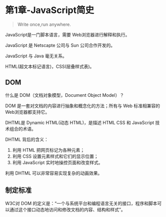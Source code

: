 # 第1章-JavaScript简史

> Write once,run anywhere.

JavaScript是一门脚本语言，需要 Web浏览器进行解释和执行。

JavaScript 是 Netscapte 公司与 Sun 公司合作开发的。

JavaScript 与 Java 毫无关系。


HTML(超文本标记语言)，CSS(层叠样式表)。

## DOM

什么是 DOM（文档对象模型，Document Object Model）？

DOM 是一套对文档的内容进行抽象和概念化的方法；所有与 Web 标准相兼容的 Web浏览器都支持它。

DHTML是 Dynamic HTML(动态 HTML)，是描述 HTML CSS 和 JavaScript 技术组合的术语。

DHTML 背后的含义：

1. 利用 HTML 把网页标记为各种元素；
2. 利用 CSS 设置元素样式和它们的显示位置；
3. 利用 JavaScript 实时地操控页面和改变样式。

利用 DHTML 可以非常容易实现复杂的动画效果。


## 制定标准

W3C对 DOM 的定义是：“一个与系统平台和编程语言无关的接口，程序和脚本可以通过这个接口动态地访问和修改文档的内容、结构和样式”。






